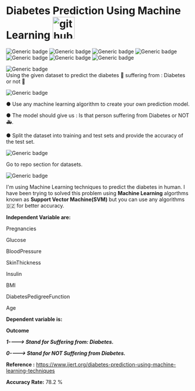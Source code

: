 # Diabetes Prediction Using Machine Learning     <img src='https://d2cax41o7ahm5l.cloudfront.net/mi/upload-images/diabetes-endocrinology@1235-39787.png' alt='github' height='60'>
![Generic badge](https://img.shields.io/badge/Machine-Learning:-green.svg)                              ![Generic badge](https://img.shields.io/badge/Python-V3:-blue.svg)        ![Generic badge](https://img.shields.io/badge/Matplotlib-Pyplot:-orange.svg)               ![Generic badge](https://img.shields.io/badge/SciPy-sklearn:-green.svg)                             ![Generic badge](https://img.shields.io/badge/Numpy:-blue.svg)             ![Generic badge](https://img.shields.io/badge/Pandas:-orange.svg)           ![Generic badge](https://img.shields.io/badge/Support_Vector-Machine:-green.svg)

 


![Generic badge](https://img.shields.io/badge/Problem_Statement-:-blue.svg)  
Using the given  dataset to predict the diabetes 💙 suffering from : Diabetes or not 🧑


![Generic badge](https://img.shields.io/badge/Limitations-:-red.svg) 

●	Use any machine learning algorithm to create your own prediction model.

●	The model should give us : Is that person suffering from Diabetes or NOT 🚑.

●	Split the dataset into training and test sets and provide the accuracy of the test set.


![Generic badge](https://img.shields.io/badge/Datasets-Link-green.svg) 

Go to repo section for  datasets. 



![Generic badge](https://img.shields.io/badge/Proposed-Solution:-orange.svg) 

I'm using Machine Learning  techniques to predict the diabetes in human.
I have been trying to solved this problem using  **Machine Learning** algorthms known as **Support Vector Machine(SVM)** but you can use any  algorithms 🇩🇿 for better accuracy.



**Independent Variable are:**

Pregnancies

Glucose

BloodPressure

SkinThickness

Insulin

BMI

DiabetesPedigreeFunction

Age



**Dependent variable is:**

**Outcome**

***1----> Stand for Suffering from: Diabetes.***

***0----> Stand for NOT Suffering from Diabetes.***



**Reference :** https://www.ijert.org/diabetes-prediction-using-machine-learning-techniques


**Accuracy Rate:**  78.2 %

